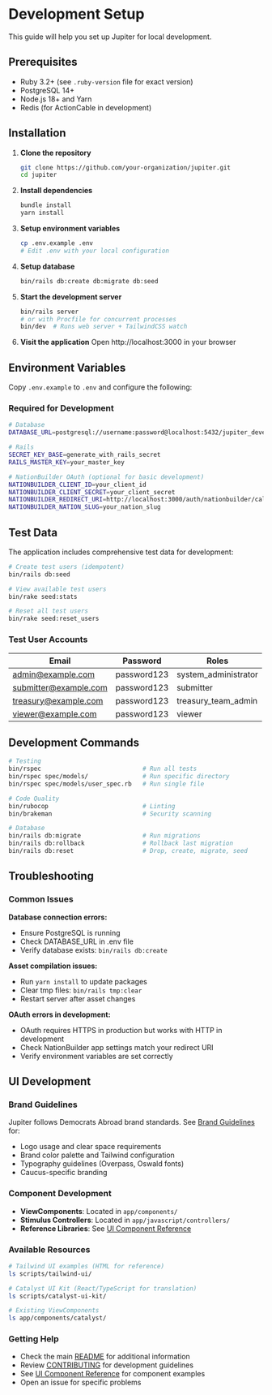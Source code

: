# Development Setup

This guide will help you set up Jupiter for local development.

## Prerequisites

- Ruby 3.2+ (see `.ruby-version` file for exact version)
- PostgreSQL 14+
- Node.js 18+ and Yarn
- Redis (for ActionCable in development)

## Installation

1. **Clone the repository**
   ```bash
   git clone https://github.com/your-organization/jupiter.git
   cd jupiter
   ```

2. **Install dependencies**
   ```bash
   bundle install
   yarn install
   ```

3. **Setup environment variables**
   ```bash
   cp .env.example .env
   # Edit .env with your local configuration
   ```

4. **Setup database**
   ```bash
   bin/rails db:create db:migrate db:seed
   ```

5. **Start the development server**
   ```bash
   bin/rails server
   # or with Procfile for concurrent processes
   bin/dev  # Runs web server + TailwindCSS watch
   ```

6. **Visit the application**
   Open http://localhost:3000 in your browser

## Environment Variables

Copy `.env.example` to `.env` and configure the following:

### Required for Development
```bash
# Database
DATABASE_URL=postgresql://username:password@localhost:5432/jupiter_development

# Rails
SECRET_KEY_BASE=generate_with_rails_secret
RAILS_MASTER_KEY=your_master_key

# NationBuilder OAuth (optional for basic development)
NATIONBUILDER_CLIENT_ID=your_client_id
NATIONBUILDER_CLIENT_SECRET=your_client_secret
NATIONBUILDER_REDIRECT_URI=http://localhost:3000/auth/nationbuilder/callback
NATIONBUILDER_NATION_SLUG=your_nation_slug
```

## Test Data

The application includes comprehensive test data for development:

```bash
# Create test users (idempotent)
bin/rails db:seed

# View available test users
bin/rake seed:stats

# Reset all test users
bin/rake seed:reset_users
```

### Test User Accounts

| Email                | Password      | Roles                    |
|----------------------|---------------|--------------------------|
| admin@example.com    | password123   | system_administrator     |
| submitter@example.com| password123   | submitter                |
| treasury@example.com | password123   | treasury_team_admin      |
| viewer@example.com   | password123   | viewer                   |

## Development Commands

```bash
# Testing
bin/rspec                            # Run all tests
bin/rspec spec/models/               # Run specific directory
bin/rspec spec/models/user_spec.rb   # Run single file

# Code Quality
bin/rubocop                          # Linting
bin/brakeman                         # Security scanning

# Database
bin/rails db:migrate                 # Run migrations
bin/rails db:rollback                # Rollback last migration
bin/rails db:reset                   # Drop, create, migrate, seed
```

## Troubleshooting

### Common Issues

**Database connection errors:**
- Ensure PostgreSQL is running
- Check DATABASE_URL in .env file
- Verify database exists: `bin/rails db:create`

**Asset compilation issues:**
- Run `yarn install` to update packages
- Clear tmp files: `bin/rails tmp:clear`
- Restart server after asset changes

**OAuth errors in development:**
- OAuth requires HTTPS in production but works with HTTP in development
- Check NationBuilder app settings match your redirect URI
- Verify environment variables are set correctly

## UI Development

### Brand Guidelines
Jupiter follows Democrats Abroad brand standards. See [Brand Guidelines](brand-guidelines.md) for:
- Logo usage and clear space requirements
- Brand color palette and Tailwind configuration
- Typography guidelines (Overpass, Oswald fonts)
- Caucus-specific branding

### Component Development
- **ViewComponents**: Located in `app/components/`
- **Stimulus Controllers**: Located in `app/javascript/controllers/`
- **Reference Libraries**: See [UI Component Reference](ui_component_reference.md)

### Available Resources
```bash
# Tailwind UI examples (HTML for reference)
ls scripts/tailwind-ui/

# Catalyst UI Kit (React/TypeScript for translation)
ls scripts/catalyst-ui-kit/

# Existing ViewComponents
ls app/components/catalyst/
```

### Getting Help

- Check the main [README](../README.md) for additional information
- Review [CONTRIBUTING](../CONTRIBUTING.md) for development guidelines
- See [UI Component Reference](ui_component_reference.md) for component examples
- Open an issue for specific problems